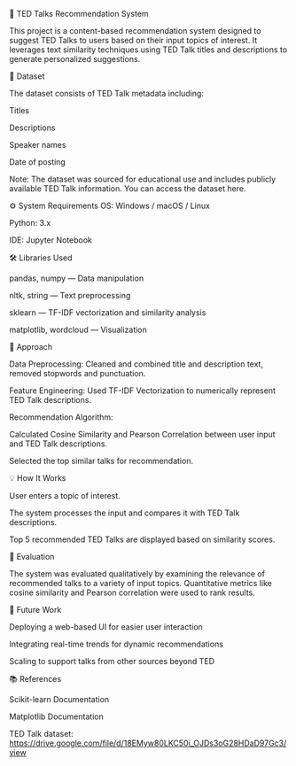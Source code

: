 🎯 TED Talks Recommendation System

This project is a content-based recommendation system designed to suggest TED Talks to users based on their input topics of interest. It leverages text similarity techniques using TED Talk titles and descriptions to generate personalized suggestions.

📁 Dataset

The dataset consists of TED Talk metadata including:

Titles

Descriptions

Speaker names

Date of posting

Note: The dataset was sourced for educational use and includes publicly available TED Talk information. You can access the dataset here.

⚙️ System Requirements
OS: Windows / macOS / Linux

Python: 3.x

IDE: Jupyter Notebook

🛠️ Libraries Used

pandas, numpy — Data manipulation

nltk, string — Text preprocessing

sklearn — TF-IDF vectorization and similarity analysis

matplotlib, wordcloud — Visualization

🧠 Approach

Data Preprocessing: Cleaned and combined title and description text, removed stopwords and punctuation.

Feature Engineering: Used TF-IDF Vectorization to numerically represent TED Talk descriptions.

Recommendation Algorithm:

Calculated Cosine Similarity and Pearson Correlation between user input and TED Talk descriptions.

Selected the top similar talks for recommendation.

💡 How It Works

User enters a topic of interest.

The system processes the input and compares it with TED Talk descriptions.

Top 5 recommended TED Talks are displayed based on similarity scores.

🧪 Evaluation

The system was evaluated qualitatively by examining the relevance of recommended talks to a variety of input topics. Quantitative metrics like cosine similarity and Pearson correlation were used to rank results.

🚀 Future Work

Deploying a web-based UI for easier user interaction

Integrating real-time trends for dynamic recommendations

Scaling to support talks from other sources beyond TED

📚 References

Scikit-learn Documentation

Matplotlib Documentation

TED Talk dataset:   https://drive.google.com/file/d/18EMyw80LKC50i_OJDs3oG28HDaD97Gc3/view

